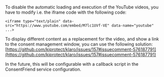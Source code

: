To disable the automatic loading and execution of the YouTube videos, you have
to modify i.e. the iframe code with the following code:

```
<iframe type="text/plain" data-src="https://www.youtube.com/embed/M7lc1UVf-VE" data-name="youtube" ...>
```

To display different content as a replacement for the video, and show a link to the consent management
window, you can use the following solution:
[https://github.com/kiprotect/klaro/issues/157#issuecomment-576187791](https://github.com/kiprotect/klaro/issues/157#issuecomment-576187791)

In the future, this will be configurable with a callback script in
the ConsentFriend service configuration.